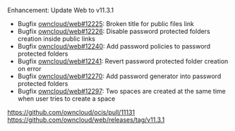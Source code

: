 Enhancement: Update Web to v11.3.1

- Bugfix [owncloud/web#12225](https://github.com/owncloud/web/pull/12225): Broken title for public files link
- Bugfix [owncloud/web#12226](https://github.com/owncloud/web/pull/12226): Disable password protected folders creation inside public links
- Bugfix [owncloud/web#12240](https://github.com/owncloud/web/pull/12240): Add password policies to password protected folders
- Bugfix [owncloud/web#12241](https://github.com/owncloud/web/pull/12241): Revert password protected folder creation on error
- Bugfix [owncloud/web#12270](https://github.com/owncloud/web/pull/12270): Add password generator into password protected folders
- Bugfix [owncloud/web#12297](https://github.com/owncloud/web/pull/12297): Two spaces are created at the same time when user tries to create a space

https://github.com/owncloud/ocis/pull/11131
https://github.com/owncloud/web/releases/tag/v11.3.1
